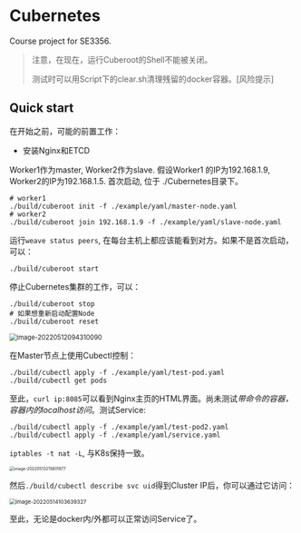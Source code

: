 # Cubernetes
Course project for SE3356.

> 注意，在现在，运行Cuberoot的Shell不能被关闭。
>
> 测试时可以用Script下的clear.sh清理残留的docker容器。[风险提示]

## Quick start

在开始之前，可能的前置工作：
- 安装Nginx和ETCD

Worker1作为master, Worker2作为slave. 假设Worker1 的IP为192.168.1.9, Worker2的IP为192.168.1.5. 首次启动, 位于 ./Cubernetes目录下。

```shell
# worker1
./build/cuberoot init -f ./example/yaml/master-node.yaml
# worker2
./build/cuberoot join 192.168.1.9 -f ./example/yaml/slave-node.yaml
```

运行`weave status peers`, 在每台主机上都应该能看到对方。如果不是首次启动，可以：

````shell
./build/cuberoot start
````

停止Cubernetes集群的工作，可以：

```shell
./build/cuberoot stop
# 如果想重新启动配置Node
./build/cuberoot reset
```

<img src="https://s2.loli.net/2022/05/12/Uy61jQ9cpbK2ZR4.png" alt="image-20220512094310090" style="zoom: 80%;" />

在Master节点上使用Cubectl控制：
```shell
./build/cubectl apply -f ./example/yaml/test-pod.yaml 
./build/cubectl get pods
```

至此，`curl ip:8085`可以看到Nginx主页的HTML界面。尚未测试*带命令的容器，容器内的localhost访问*。测试Service:

```shell
./build/cubectl apply -f ./example/yaml/test-pod2.yaml 
./build/cubectl apply -f ./example/yaml/service.yaml 
```

`iptables -t nat -L`, 与K8s保持一致。

<img src="https://s2.loli.net/2022/05/13/XCQvMTdOr5eyZPV.png" alt="image-20220513215801877" style="zoom: 50%;" />

然后`./build/cubectl describe svc uid`得到Cluster IP后，你可以通过它访问：

<img src="C:/Users/11796/AppData/Roaming/Typora/typora-user-images/image-20220514103639327.png" alt="image-20220514103639327" style="zoom:67%;" />

至此，无论是docker内/外都可以正常访问Service了。



